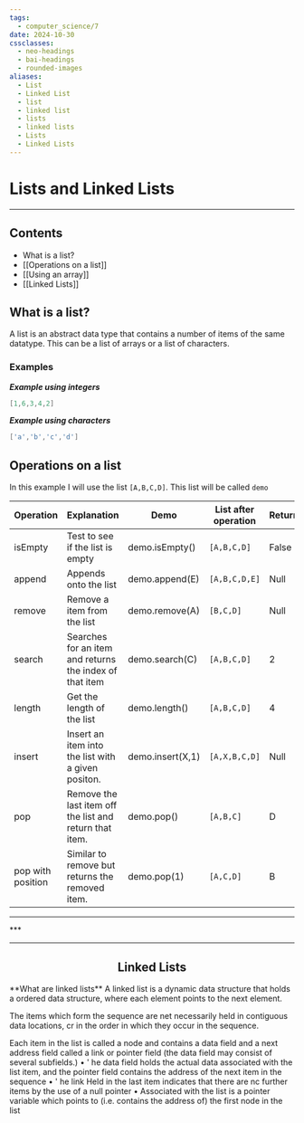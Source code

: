 ```yaml
---
tags:
  - computer_science/7
date: 2024-10-30
cssclasses:
  - neo-headings
  - bai-headings
  - rounded-images
aliases:
  - List
  - Linked List
  - list
  - linked list
  - lists
  - linked lists
  - Lists
  - Linked Lists
---
```

# Lists and Linked Lists
***
## Contents
- What is a list?
- [[Operations on a list]]
- [[Using an array]]
- [[Linked Lists]]

## What is a list?
A list is an abstract data type that contains a number of items of the same datatype. This can be a list of arrays or a list of characters.
### Examples

***Example using integers***
```c
[1,6,3,4,2]
```

***Example using characters***
```c
['a','b','c','d']
```

## Operations on a list
In this example I will use the list `[A,B,C,D]`. This list will be called `demo`

| Operation         | Explanation                                             | Demo             | List after operation | Return |
| ----------------- | ------------------------------------------------------- | ---------------- | -------------------- | ------ |
| isEmpty           | Test to see if the list is empty                        | demo.isEmpty()   | `[A,B,C,D]`          | False  |
| append            | Appends onto the list                                   | demo.append(E)   | `[A,B,C,D,E]`        | Null   |
| remove            | Remove a item from the list                             | demo.remove(A)   | `[B,C,D]`            | Null   |
| search            | Searches for an item and returns the index of that item | demo.search(C)   | `[A,B,C,D]`          | 2      |
| length            | Get the length of the list                              | demo.length()    | `[A,B,C,D]`          | 4      |
| insert            | Insert an item into the list with a given positon.      | demo.insert(X,1) | `[A,X,B,C,D]`        | Null   |
| pop               | Remove the last item off the list and return that item. | demo.pop()       | `[A,B,C]`            | D      |
| pop with position | Similar to remove but returns the removed item.         | demo.pop(1)      | `[A,C,D]`            | B      |
<div class="X42-star-break-line-container">
<hr>
<p class="X42-star-break-line">***</p>
<hr>
</div>
<h2 style="text-align: center;">Linked Lists</h2>
**What are linked lists**
A linked list is a dynamic data structure that holds a ordered data structure, where each element points to the next element.  


The items which form the sequence are net necessarily held in contiguous data locations, cr in the order in which they occur in the sequence.

Each item in the list is called a node and contains a data field and a next address field called a link or pointer field (the data field may consist of several subfields.) • ' he data field holds the actual data associated with the list item, and the pointer field contains the address of the next item in the sequence • ' he link Held in the last item indicates that there are nc further items by the use of a null pointer • Associated with the list is a pointer variable which points to (i.e. contains the address of) the first node in the list